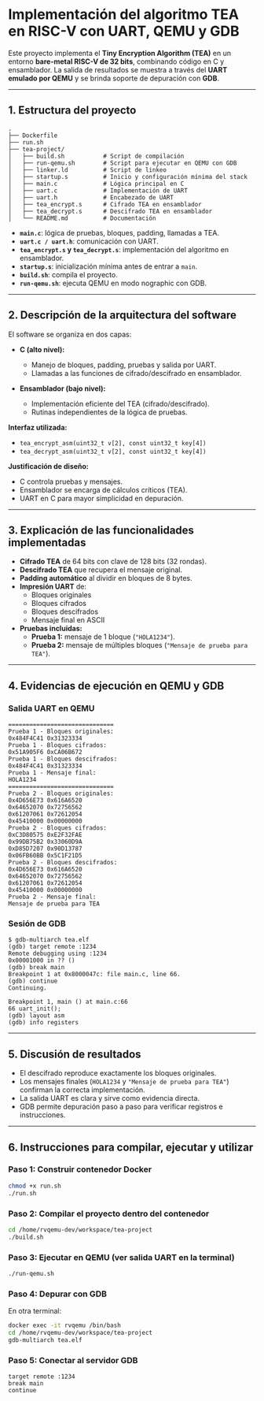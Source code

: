 # Implementación del algoritmo TEA en RISC-V con UART, QEMU y GDB  

Este proyecto implementa el **Tiny Encryption Algorithm (TEA)** en un entorno **bare-metal RISC-V de 32 bits**, combinando código en C y ensamblador. La salida de resultados se muestra a través del **UART emulado por QEMU** y se brinda soporte de depuración con **GDB**.  

---

## 1. Estructura del proyecto  
```
.
├── Dockerfile
├── run.sh
├── tea-project/
│   ├── build.sh           # Script de compilación
│   ├── run-qemu.sh        # Script para ejecutar en QEMU con GDB
│   ├── linker.ld          # Script de linkeo
│   ├── startup.s          # Inicio y configuración mínima del stack
│   ├── main.c             # Lógica principal en C
│   ├── uart.c             # Implementación de UART
│   ├── uart.h             # Encabezado de UART
│   ├── tea_encrypt.s      # Cifrado TEA en ensamblador
│   ├── tea_decrypt.s      # Descifrado TEA en ensamblador
│   └── README.md          # Documentación
```

- **`main.c`**: lógica de pruebas, bloques, padding, llamadas a TEA.  
- **`uart.c / uart.h`**: comunicación con UART.  
- **`tea_encrypt.s` y `tea_decrypt.s`**: implementación del algoritmo en ensamblador.  
- **`startup.s`**: inicialización mínima antes de entrar a `main`.  
- **`build.sh`**: compila el proyecto.  
- **`run-qemu.sh`**: ejecuta QEMU en modo nographic con GDB.  

---

## 2. Descripción de la arquitectura del software  

El software se organiza en dos capas:  

- **C (alto nivel):**  
  - Manejo de bloques, padding, pruebas y salida por UART.  
  - Llamadas a las funciones de cifrado/descifrado en ensamblador.  

- **Ensamblador (bajo nivel):**  
  - Implementación eficiente del TEA (cifrado/descifrado).  
  - Rutinas independientes de la lógica de pruebas.  

**Interfaz utilizada:**  
- `tea_encrypt_asm(uint32_t v[2], const uint32_t key[4])`  
- `tea_decrypt_asm(uint32_t v[2], const uint32_t key[4])`  

**Justificación de diseño:**  
- C controla pruebas y mensajes.  
- Ensamblador se encarga de cálculos críticos (TEA).  
- UART en C para mayor simplicidad en depuración.  

---

## 3. Explicación de las funcionalidades implementadas  

- **Cifrado TEA** de 64 bits con clave de 128 bits (32 rondas).  
- **Descifrado TEA** que recupera el mensaje original.  
- **Padding automático** al dividir en bloques de 8 bytes.  
- **Impresión UART** de:  
  - Bloques originales  
  - Bloques cifrados  
  - Bloques descifrados  
  - Mensaje final en ASCII  
- **Pruebas incluidas:**  
  - **Prueba 1:** mensaje de 1 bloque (`"HOLA1234"`).  
  - **Prueba 2:** mensaje de múltiples bloques (`"Mensaje de prueba para TEA"`).  

---

## 4. Evidencias de ejecución en QEMU y GDB  

### Salida UART en QEMU  
```
==============================
Prueba 1 - Bloques originales:
0x484F4C41 0x31323334
Prueba 1 - Bloques cifrados:
0x51A905F6 0xCA06B672
Prueba 1 - Bloques descifrados:
0x484F4C41 0x31323334
Prueba 1 - Mensaje final:
HOLA1234
==============================
Prueba 2 - Bloques originales:
0x4D656E73 0x616A6520
0x64652070 0x72756562
0x61207061 0x72612054
0x45410000 0x00000000
Prueba 2 - Bloques cifrados:
0xC3D80575 0xE2F32FAE
0x99DB75B2 0x33060D9A
0xD85D7207 0x90D13787
0x06FB60BB 0x5C1F21D5
Prueba 2 - Bloques descifrados:
0x4D656E73 0x616A6520
0x64652070 0x72756562
0x61207061 0x72612054
0x45410000 0x00000000
Prueba 2 - Mensaje final:
Mensaje de prueba para TEA
```

### Sesión de GDB  
```
$ gdb-multiarch tea.elf
(gdb) target remote :1234
Remote debugging using :1234
0x00001000 in ?? ()
(gdb) break main
Breakpoint 1 at 0x8000047c: file main.c, line 66.
(gdb) continue
Continuing.

Breakpoint 1, main () at main.c:66
66 uart_init();
(gdb) layout asm
(gdb) info registers
```

---

## 5. Discusión de resultados  

- El descifrado reproduce exactamente los bloques originales.  
- Los mensajes finales (`HOLA1234` y `"Mensaje de prueba para TEA"`) confirman la correcta implementación.  
- La salida UART es clara y sirve como evidencia directa.  
- GDB permite depuración paso a paso para verificar registros e instrucciones.  

---

## 6. Instrucciones para compilar, ejecutar y utilizar  

### Paso 1: Construir contenedor Docker  
```bash
chmod +x run.sh
./run.sh
```

### Paso 2: Compilar el proyecto dentro del contenedor  
```bash
cd /home/rvqemu-dev/workspace/tea-project
./build.sh
```

### Paso 3: Ejecutar en QEMU (ver salida UART en la terminal)  
```bash
./run-qemu.sh
```

### Paso 4: Depurar con GDB  
En otra terminal:
```bash
docker exec -it rvqemu /bin/bash
cd /home/rvqemu-dev/workspace/tea-project
gdb-multiarch tea.elf
```

### Paso 5: Conectar al servidor GDB  
```gdb
target remote :1234
break main  
continue
```
